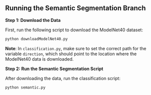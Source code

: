 
## Running the Semantic Segmentation Branch

**Step 1: Download the Data**

First, run the following script to download the ModelNet40 dataset:

```bash
python downloadModelNet40.py
```

**Note**: In `classification.py`, make sure to set the correct path for the variable `direction`, which should point to the location where the ModelNet40 data is downloaded.

**Step 2: Run the Semantic Segmentation Script**

After downloading the data, run the classification script:

```bash
python semantic.py
```
